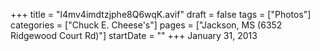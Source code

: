 +++
title = "l4mv4imdtzjphe8Q6wqK.avif"
draft = false
tags = ["Photos"]
categories = ["Chuck E. Cheese's"]
pages = ["Jackson, MS (6352 Ridgewood Court Rd)"]
startDate = ""
+++
January 31, 2013
